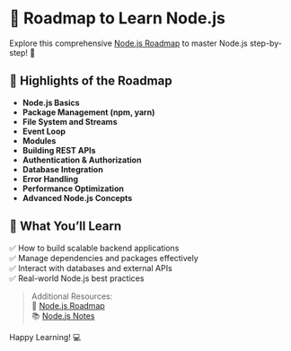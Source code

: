 # 🌟 Roadmap to Learn Node.js  

Explore this comprehensive [Node.js Roadmap](https://roadmap.sh/nodejs) to master Node.js step-by-step! 🚀  

## 📌 Highlights of the Roadmap  
- **Node.js Basics**  
- **Package Management (npm, yarn)**  
- **File System and Streams**  
- **Event Loop**  
- **Modules**  
- **Building REST APIs**  
- **Authentication & Authorization**  
- **Database Integration**  
- **Error Handling**  
- **Performance Optimization**  
- **Advanced Node.js Concepts**  

## 📖 What You’ll Learn  
✅ How to build scalable backend applications  
✅ Manage dependencies and packages effectively  
✅ Interact with databases and external APIs  
✅ Real-world Node.js best practices  

> Additional Resources:  
🎯 [Node.js Roadmap](https://roadmap.sh/nodejs)  
📚 [Node.js Notes](https://bronotes.super.site/week-7-node)  

Happy Learning! 💻  
